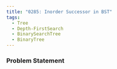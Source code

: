 ```yaml
---
title: "0285: Inorder Successor in BST"
tags:
  - Tree
  - Depth-FirstSearch
  - BinarySearchTree
  - BinaryTree
---
```

### Problem Statement

